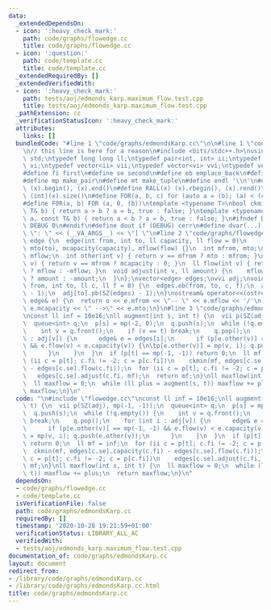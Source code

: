 ```yaml
---
data:
  _extendedDependsOn:
  - icon: ':heavy_check_mark:'
    path: code/graphs/flowedge.cc
    title: code/graphs/flowedge.cc
  - icon: ':question:'
    path: code/template.cc
    title: code/template.cc
  _extendedRequiredBy: []
  _extendedVerifiedWith:
  - icon: ':heavy_check_mark:'
    path: tests/aoj/edmonds_karp.maximum_flow.test.cpp
    title: tests/aoj/edmonds_karp.maximum_flow.test.cpp
  _pathExtension: cc
  _verificationStatusIcon: ':heavy_check_mark:'
  attributes:
    links: []
  bundledCode: "#line 1 \"code/graphs/edmondsKarp.cc\"\n\n#line 1 \"code/template.cc\"\
    \n// this line is here for a reason\n#include <bits/stdc++.h>\nusing namespace\
    \ std;\ntypedef long long ll;\ntypedef pair<int, int> ii;\ntypedef vector<int>\
    \ vi;\ntypedef vector<ii> vii;\ntypedef vector<vi> vvi;\ntypedef vector<vii> vvii;\n\
    #define fi first\n#define se second\n#define eb emplace_back\n#define pb push_back\n\
    #define mp make_pair\n#define mt make_tuple\n#define endl '\\n'\n#define ALL(x)\
    \ (x).begin(), (x).end()\n#define RALL(x) (x).rbegin(), (x).rend()\n#define SZ(x)\
    \ (int)(x).size()\n#define FOR(a, b, c) for (auto a = (b); (a) < (c); ++(a))\n\
    #define F0R(a, b) FOR (a, 0, (b))\ntemplate <typename T>\nbool ckmin(T& a, const\
    \ T& b) { return a > b ? a = b, true : false; }\ntemplate <typename T>\nbool ckmax(T&\
    \ a, const T& b) { return a < b ? a = b, true : false; }\n#ifndef DEBUG\n#define\
    \ DEBUG 0\n#endif\n#define dout if (DEBUG) cerr\n#define dvar(...) \" [\" << #__VA_ARGS__\
    \ \": \" << (__VA_ARGS__) << \"] \"\n#line 2 \"code/graphs/flowedge.cc\"\nstruct\
    \ edge {\n  edge(int from, int to, ll capacity, ll flow = 0)\n      : mfrom(from),\
    \ mto(to), mcapacity(capacity), mflow(flow) {}\n  int mfrom, mto;\n  ll mcapacity,\
    \ mflow;\n  int other(int v) { return v == mfrom ? mto : mfrom; }\n  ll capacity(int\
    \ v) { return v == mfrom ? mcapacity : 0; }\n  ll flow(int v) { return v == mfrom\
    \ ? mflow : -mflow; }\n  void adjust(int v, ll amount) {\n    mflow += v == mfrom\
    \ ? amount : -amount;\n  }\n};\nvector<edge> edges;\nvvi adj;\nvoid addEdge(int\
    \ from, int to, ll c, ll f = 0) {\n  edges.eb(from, to, c, f);\n  adj[from].pb(SZ(edges)\
    \ - 1);\n  adj[to].pb(SZ(edges) - 1);\n}\nostream& operator<<(ostream& o, const\
    \ edge& e) {\n  return o << e.mfrom << \"-- \" << e.mflow << '/'\n           <<\
    \ e.mcapacity << \" -->\" << e.mto;\n}\n#line 3 \"code/graphs/edmondsKarp.cc\"\
    \nconst ll inf = 10e16;\nll augment(int s, int t) {\n  vii p(SZ(adj), mp(-1, -1));\n\
    \  queue<int> q;\n  p[s] = mp(-2, 0);\n  q.push(s);\n  while (!q.empty()) {\n\
    \    int v = q.front();\n    if (v == t) break;\n    q.pop();\n    for (int i\
    \ : adj[v]) {\n      edge& e = edges[i];\n      if (p[e.other(v)] == mp(-1, -1)\
    \ && e.flow(v) < e.capacity(v)) {\n\tp[e.other(v)] = mp(v, i); q.push(e.other(v));\n\
    \      }\n    }\n  }\n  if (p[t] == mp(-1, -1)) return 0;\n  ll mf = inf;\n  for\
    \ (ii c = p[t]; c.fi != -2; c = p[c.fi])\n    ckmin(mf, edges[c.se].capacity(c.fi)\
    \ - edges[c.se].flow(c.fi));\n  for (ii c = p[t]; c.fi != -2; c = p[c.fi])\n \
    \   edges[c.se].adjust(c.fi, mf);\n  return mf;\n}\nll maxflow(int s, int t) {\n\
    \  ll maxflow = 0;\n  while (ll plus = augment(s, t)) maxflow += plus;\n  return\
    \ maxflow;\n}\n"
  code: "\n#include \"flowedge.cc\"\nconst ll inf = 10e16;\nll augment(int s, int\
    \ t) {\n  vii p(SZ(adj), mp(-1, -1));\n  queue<int> q;\n  p[s] = mp(-2, 0);\n\
    \  q.push(s);\n  while (!q.empty()) {\n    int v = q.front();\n    if (v == t)\
    \ break;\n    q.pop();\n    for (int i : adj[v]) {\n      edge& e = edges[i];\n\
    \      if (p[e.other(v)] == mp(-1, -1) && e.flow(v) < e.capacity(v)) {\n\tp[e.other(v)]\
    \ = mp(v, i); q.push(e.other(v));\n      }\n    }\n  }\n  if (p[t] == mp(-1, -1))\
    \ return 0;\n  ll mf = inf;\n  for (ii c = p[t]; c.fi != -2; c = p[c.fi])\n  \
    \  ckmin(mf, edges[c.se].capacity(c.fi) - edges[c.se].flow(c.fi));\n  for (ii\
    \ c = p[t]; c.fi != -2; c = p[c.fi])\n    edges[c.se].adjust(c.fi, mf);\n  return\
    \ mf;\n}\nll maxflow(int s, int t) {\n  ll maxflow = 0;\n  while (ll plus = augment(s,\
    \ t)) maxflow += plus;\n  return maxflow;\n}\n"
  dependsOn:
  - code/graphs/flowedge.cc
  - code/template.cc
  isVerificationFile: false
  path: code/graphs/edmondsKarp.cc
  requiredBy: []
  timestamp: '2020-10-28 19:21:59+01:00'
  verificationStatus: LIBRARY_ALL_AC
  verifiedWith:
  - tests/aoj/edmonds_karp.maximum_flow.test.cpp
documentation_of: code/graphs/edmondsKarp.cc
layout: document
redirect_from:
- /library/code/graphs/edmondsKarp.cc
- /library/code/graphs/edmondsKarp.cc.html
title: code/graphs/edmondsKarp.cc
---
```

